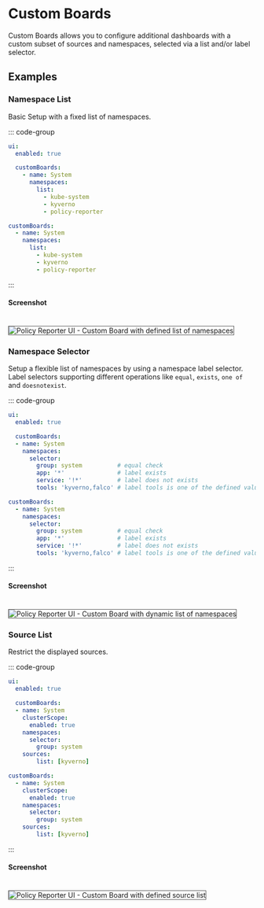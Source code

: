 # Custom Boards

Custom Boards allows you to configure additional dashboards with a custom subset of sources and namespaces, selected via a list and/or label selector.

## Examples

### Namespace List

Basic Setup with a fixed list of namespaces.

::: code-group

```yaml [values.yaml]
ui:
  enabled: true

  customBoards:
    - name: System
      namespaces:
        list:
          - kube-system
          - kyverno
          - policy-reporter
```

```yaml [config.yaml]
customBoards:
  - name: System
    namespaces:
      list:
        - kube-system
        - kyverno
        - policy-reporter
```

:::

#### Screenshot

<img src="../assets/custom-boards/list.png" style="border: 1px solid #555; margin-top: 20px;" alt="Policy Reporter UI - Custom Board with defined list of namespaces" />

### Namespace Selector

Setup a flexible list of namespaces by using a namespace label selector. Label selectors supporting different operations like `equal`, `exists`, `one of` and `doesnotexist`.

::: code-group

```yaml [values.yaml]
ui:
  enabled: true

  customBoards:
  - name: System
    namespaces:
      selector:
        group: system          # equal check
        app: '*'               # label exists
        service: '!*'          # label does not exists
        tools: 'kyverno,falco' # label tools is one of the defined values: [kyverno, falco]
```

```yaml [config.yaml]
customBoards:
  - name: System
    namespaces:
      selector:
        group: system          # equal check
        app: '*'               # label exists
        service: '!*'          # label does not exists
        tools: 'kyverno,falco' # label tools is one of the defined values: [kyverno, falco]
```

:::

#### Screenshot

<img src="../assets/custom-boards/selector.png" style="border: 1px solid #555; margin-top: 20px;" alt="Policy Reporter UI - Custom Board with dynamic list of namespaces" />

### Source List

Restrict the displayed sources.

::: code-group

```yaml [values.yaml]
ui:
  enabled: true

  customBoards:
  - name: System
    clusterScope:
      enabled: true
    namespaces:
      selector:
        group: system
    sources:
        list: [kyverno]
```

```yaml [config.yaml]
customBoards:
  - name: System
    clusterScope:
      enabled: true
    namespaces:
      selector:
        group: system
    sources:
        list: [kyverno]
```

:::

#### Screenshot

<img src="../assets/custom-boards/sources.png" style="border: 1px solid #555; margin-top: 20px;" alt="Policy Reporter UI - Custom Board with defined source list" />
